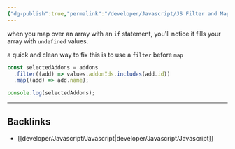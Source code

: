 ```yaml
---
{"dg-publish":true,"permalink":"/developer/Javascript/JS Filter and Map array to avoid undefined/","noteIcon":""}
---
```


when you map over an array with an `if` statement, you'll notice it fills your array with `undefined` values.

a quick and clean way to fix this is to use a `filter` before `map`

```js
const selectedAddons = addons
  .filter((add) => values.addonIds.includes(add.id))
  .map((add) => add.name);

console.log(selectedAddons);

```

---
## Backlinks
- [[developer/Javascript/Javascript\|developer/Javascript/Javascript]]